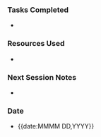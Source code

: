 ### Tasks Completed
- 
### Resources Used
- 
### Next Session Notes
- 
### Date
- {{date:MMMM DD,YYYY}}